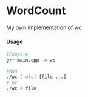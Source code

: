 # WordCount
My own implementation of wc

#### Usage
```bash
#Compile
g++ main.cpp -o wc

#Run
./wc [-wlc] [file ...]
# or
./wc < file
```
